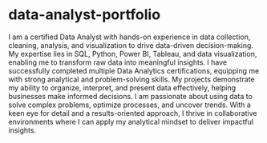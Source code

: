 # data-analyst-portfolio
I am a certified Data Analyst with hands-on experience in data collection, cleaning, analysis, and visualization to drive data-driven decision-making. My expertise lies in SQL, Python, Power BI, Tableau, and data visualization, enabling me to transform raw data into meaningful insights.
I have successfully completed multiple Data Analytics certifications, equipping me with strong analytical and problem-solving skills. My projects demonstrate my ability to organize, interpret, and present data effectively, helping businesses make informed decisions.
I am passionate about using data to solve complex problems, optimize processes, and uncover trends. With a keen eye for detail and a results-oriented approach, I thrive in collaborative environments where I can apply my analytical mindset to deliver impactful insights.

